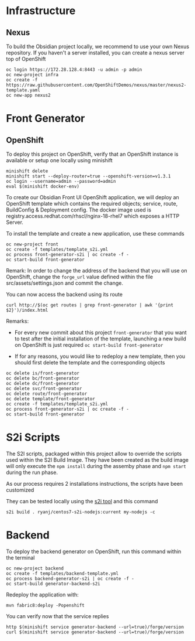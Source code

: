 # Infrastructure

## Nexus

To build the Obsidian project locally, we recommend to use your own Nexus repository. If you haven't a server installed, you can create a nexus server
top of OpenShift

```
oc login https://172.28.128.4:8443 -u admin -p admin
oc new-project infra
oc create -f https://raw.githubusercontent.com/OpenShiftDemos/nexus/master/nexus2-template.yaml
oc new-app nexus2
```

# Front Generator

## OpenShift 

To deploy this project on OpenShift, verify that an OpenShift instance is available or setup one locally
using minishift

```
minishift delete
minishift start --deploy-router=true --openshift-version=v1.3.1
oc login --username=admin --password=admin
eval $(minishift docker-env)
```

To create our Obsidian Front UI OpenShift application, we will deploy an OpenShift template which
contains the required objects; service, route, BuildConfig & Deployment config. The docker image 
used is registry.access.redhat.com/rhscl/nginx-18-rhel7 which exposes a HTTP Server.

To install the template and create a new application, use these commands

```
oc new-project front
oc create -f templates/template_s2i.yml
oc process front-generator-s2i | oc create -f -
oc start-build front-generator
```

Remark: In order to change the address of the backend that you will use on OpenShift, change the `forge_url` value defined within the file src/assets/settings.json and commit the change. 

You can now access the backend using its route

```
curl http://$(oc get routes | grep front-generator | awk '{print $2}')/index.html
```

Remarks:

* For every new commit about this project `front-generator` that you want to test after the initial installation of the template, launching a new build
  on OpenShift is just required `oc start-build front-generator`

* If for any reasons, you would like to redeploy a new template, then you should first delete the template and the corresponding objects

```
oc delete is/front-generator
oc delete bc/front-generator
oc delete dc/front-generator
oc delete svc/front-generator
oc delete route/front-generator
oc delete template/front-generator
oc create -f templates/template_s2i.yml
oc process front-generator-s2i | oc create -f -
oc start-build front-generator
```

# S2i Scripts

The S2I scripts, packaged within this project allow to override the scripts used within the S2I Build Image. They have been created
as the build image will only execute the `npm install` during the assemby phase and `npm start` during the run phase.

As our process requires 2 installations instructions, the scripts have been customized

They can be tested locally using the [s2i tool](https://github.com/openshift/source-to-image) and this command

```
s2i build . ryanj/centos7-s2i-nodejs:current my-nodejs -c
```

# Backend

To deploy the backend generator on OpenShift, run this command within the terminal

```
oc new-project backend
oc create -f templates/backend-template.yml
oc process backend-generator-s2i | oc create -f -
oc start-build generator-backend-s2i
```

Redeploy the application with:

```
mvn fabric8:deploy -Popenshift
```

You can verify now that the service replies

```
http $(minishift service generator-backend --url=true)/forge/version
curl $(minishift service generator-backend --url=true)/forge/version
```

